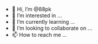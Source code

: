 - 👋 Hi, I’m @88pk
- 👀 I’m interested in ...
- 🌱 I’m currently learning ...
- 💞️ I’m looking to collaborate on ...
- 📫 How to reach me ...

<!---
88pk/88pk is a ✨ special ✨ repository because its `README.md` (this file) appears on your GitHub profile.
You can click the Preview link to take a look at your changes.
--->
